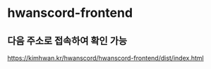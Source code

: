 # hwanscord-frontend

## 다음 주소로 접속하여 확인 가능
https://kimhwan.kr/hwanscord/hwanscord-frontend/dist/index.html
